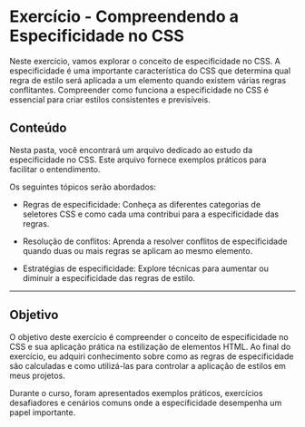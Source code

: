 # Exercício - Compreendendo a Especificidade no CSS

Neste exercício, vamos explorar o conceito de especificidade no CSS. A especificidade é uma importante característica do CSS que determina qual regra de estilo será aplicada a um elemento quando existem várias regras conflitantes. Compreender como funciona a especificidade no CSS é essencial para criar estilos consistentes e previsíveis.

## Conteúdo

Nesta pasta, você encontrará um arquivo dedicado ao estudo da especificidade no CSS. Este arquivo fornece exemplos práticos para facilitar o entendimento.

Os seguintes tópicos serão abordados:

- Regras de especificidade: Conheça as diferentes categorias de seletores CSS e como cada uma contribui para a especificidade das regras.

- Resolução de conflitos: Aprenda a resolver conflitos de especificidade quando duas ou mais regras se aplicam ao mesmo elemento.

- Estratégias de especificidade: Explore técnicas para aumentar ou diminuir a especificidade das regras de estilo.

---

## Objetivo
O objetivo deste exercício é compreender o conceito de especificidade no CSS e sua aplicação prática na estilização de elementos HTML. Ao final do exercício, eu adquiri conhecimento sobre como as regras de especificidade são calculadas e como utilizá-las para controlar a aplicação de estilos em meus projetos.

Durante o curso, foram apresentados exemplos práticos, exercícios desafiadores e cenários comuns onde a especificidade desempenha um papel importante.